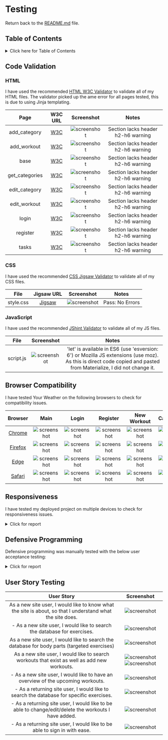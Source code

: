
# Testing

Return back to the [README.md](README.md) file.

## Table of Contents

<details>
<summary>Click here for Table of Contents</summary>

- [Code Validation](#code-validation)
  - [HTML](#html)
  - [CSS](#css)
  - [JavaScript](#javascript)

- [Browser Compatibility](#browser-compatibility)

- [Responsiveness](#responsiveness)

- [Defensive Programming](#defensive-programming)

- [User Story Testing](#user-story-testing)

</details>

## Code Validation

### HTML

I have used the recommended [HTML W3C Validator](https://validator.w3.org) to validate all of my HTML files.
The validator picked up the ame error for all pages tested, this is due to using Jinja templating.

| Page | W3C URL | Screenshot | Notes |
| :---: | :---: | :---: | :---: |
| add_category | [W3C](https://workout-project3-8b4d937e7508.herokuapp.com/add_category) | ![screenshot](documentation/validators/add_category.png) | Section lacks header h2-h6 warning |
| add_workout| [W3C](https://workout-project3-8b4d937e7508.herokuapp.com/add_workout) | ![screenshot](documentation/validators/add_workout.png) | Section lacks header h2-h6 warning|
| base | [W3C]() | ![screenshot](documentation/validators/base.png) | Section lacks header h2-h6 warning |
| get_categories | [W3C](https://workout-project3-8b4d937e7508.herokuapp.com/get_categories) | ![screenshot](documentation/validators/categories.png) | Section lacks header h2-h6 warning |
| edit_category | [W3C](https://workout-project3-8b4d937e7508.herokuapp.com/edit_category) | ![screenshot](documentation/validators/edit_category.png) | Section lacks header h2-h6 warning |
| edit_workout| [W3C](https://workout-project3-8b4d937e7508.herokuapp.com/edit_workout) | ![screenshot](documentation/validators/edit_workout.png) | Section lacks header h2-h6 warning |
| login | [W3C](https://workout-project3-8b4d937e7508.herokuapp.com/login) | ![screenshot](documentation/validators/login.png) | Section lacks header h2-h6 warning |
| register | [W3C](https://workout-project3-8b4d937e7508.herokuapp.com/register) | ![screenshot](documentation/validators/register.png) | Section lacks header h2-h6 warning |
| tasks | [W3C](https://workout-project3-8b4d937e7508.herokuapp.com/get_tasks) | ![screenshot](documentation/validators/tasks.png) | Section lacks header h2-h6 warning |

### CSS

I have used the recommended [CSS Jigsaw Validator](https://jigsaw.w3.org/css-validator) to validate all of my CSS files.

| File | Jigsaw URL | Screenshot | Notes |
| :---: | :---: | :---: | :---: |
| style.css | [Jigsaw](https://jigsaw.w3.org/css-validator/validator) | ![screenshot](documentation/validators/css.png) | Pass: No Errors |

### JavaScript

I have used the recommended [JShint Validator](https://jshint.com) to validate all of my JS files.

| File | Screenshot | Notes |
| :---: | :---: | :---: |
| script.js | ![screenshot](documentation/validators/javascript.png) | 	'let' is available in ES6 (use 'esversion: 6') or Mozilla JS extensions (use moz). As this is direct code copied and pasted from Materialize, I did not change it. |

## Browser Compatibility

I have tested Your Weather on the following browsers to check for compatibility issues.

| Browser | Main | Login | Register | New Workout | Categories | Edit Category | Profile |
| :---: | :---: | :---: | :---: | :---: | :---: | :---: | :---: |
| [Chrome](https://www.google.com/chrome) | ![screenshot](documentation/browsers/chrome/chrome-home.png) | ![screenshot](documentation/browsers/chrome/chrome-login.png) | ![screenshot](documentation/browsers/chrome/chrome-register.png) | ![screenshot](documentation/browsers/chrome/chrome-new-workout.png) | ![screenshot](documentation/browsers/chrome/chrome-categories.png) | ![screenshot](documentation/browsers/chrome/chrome-edit-category.png) | ![screenshot](documentation/browsers/chrome/chrome-profile.png) | Works as expected |
| [Firefox](https://www.google.com/firefox) | ![screenshot](documentation/browsers/firefox/firefox-home.png) | ![screenshot](documentation/browsers/firefox/firefox-login.png) | ![screenshot](documentation/browsers/firefox/firefox-register.png) | ![screenshot](documentation/browsers/firefox/firefox-new-workout.png) | ![screenshot](documentation/browsers/firefox/firefox-categories.png) | ![screenshot](documentation/browsers/firefox/firefox-edit-category.png) | ![screenshot](documentation/browsers/firefox/firefox-profile.png) | Works as expected |
| [Edge](https://www.microsoft.com/en-us/edge/?form=MA13FJ) | ![screenshot](documentation/browsers/edge/edge-home.png) | ![screenshot](documentation/browsers/edge/edge-login.png) | ![screenshot](documentation/browsers/edge/edge-register.png) | ![screenshot](documentation/browsers/edge/edge-new-workout.png) | ![screenshot](documentation/browsers/edge/edge-categories.png) | ![screenshot](documentation/browsers/edge/edge-edit-category.png) | ![screenshot](documentation/browsers/edge/edge-profile.png) | Works as expected |
| [Safari](https://www.apple.com/safari/) | ![screenshot](documentation/browsers/safari/safari-home.png) | ![screenshot](documentation/browsers/safari/safari-login.png) | ![screenshot](documentation/browsers/safari/safari-register.png) | ![screenshot](documentation/browsers/safari/safari-new-workout.png) | ![screenshot](documentation/browsers/safari/safari-categories.png) | ![screenshot](documentation/browsers/safari/safari-edit-category.png) | ![screenshot](documentation/browsers/safari/safari-profile.png) | Works as expected |

## Responsiveness

I have tested my deployed project on multiple devices to check for responsiveness issues.

<details>
<summary>Click for report</summary>

| Device | Main | Login | Register| New Workout | Categories | Edit_Category | Profile |
| :---: | :---: | :---: | :---: | :---: | :---: | :---: | :---: |
| Mobile (iPhone 15 Pro) | ![screenshot](documentation/responsiveness/iphone/iphone-home.PNG) | ![screenshot](documentation/responsiveness/iphone/iphone-login.PNG) | ![screenshot](documentation/responsiveness/iphone/iphone-register.PNG) | ![screenshot](documentation/responsiveness/iphone/iphone-add-workout.PNG) | ![screenshot](documentation/responsiveness/iphone/iphone-categories.PNG) | ![screenshot](documentation/responsiveness/iphone/iphone-edit-category.PNG) | ![screenshot](documentation/responsiveness/iphone/iphone-profile.PNG) | Some styling issues, but nothing that affects function. |
| Tablet (iPad Air) | ![screenshot](documentation/responsiveness/ipad/ipad-home.PNG) | ![screenshot](documentation/responsiveness/ipad/ipad-login.PNG) | ![screenshot](documentation/responsiveness/ipad/ipad-register.PNG) | ![screenshot](documentation/responsiveness/ipad/ipad-add-workout.PNG) | ![screenshot](documentation/responsiveness/ipad/ipad-categories.PNG) | ![screenshot](documentation/responsiveness/ipad/ipad-edit-category.PNG) | ![screenshot](documentation/responsiveness/ipad/ipad-profile.PNG) | No Issues |
| 13" Macbook Pro| ![screenshot](documentation/responsiveness/macbook/macbook-home.png) | ![screenshot](documentation/responsiveness/macbook/macbook-login.png) | ![screenshot](documentation/responsiveness/macbook/macbook-register.png) | ![screenshot](documentation/responsiveness/macbook/macbook-new-workout.png) | ![screenshot](documentation/responsiveness/macbook/macbook-categories.png) | ![screenshot](documentation/responsiveness/macbook/macbook-edit-category.png) | ![screenshot](documentation/responsiveness/macbook/macbook-profile.png) | No Issues |
| 15" Windows Laptop | ![screenshot](documentation/responsiveness/laptop/laptop-home.png) | ![screenshot](documentation/responsiveness/laptop/laptop-login.png) | ![screenshot](documentation/responsiveness/laptop/laptop-register.png) | ![screenshot](documentation/responsiveness/laptop/laptop-add-workout.png) | ![screenshot]() | ![screenshot]() | ![screenshot](documentation/responsiveness/laptop/laptop-profile.png) | User was not an admin so did not have access to categories. No Issues reported.  |
| Android Phone | ![screenshot](documentation/responsiveness/android/android-home.png) | ![screenshot](documentation/responsiveness/android/android-login.png) | ![screenshot](documentation/responsiveness/android/android-register.png) | ![screenshot](documentation/responsiveness/android/android-add-workout.png) | ![screenshot]() | ![screenshot](documentation/responsiveness/android/android-edit-workout.png) | ![screenshot](documentation/responsiveness/android/android-profile.png) | User was not an admin so did not have access to categories. No Issues reported. |

</details>

## Defensive Programming

Defensive programming was manually tested with the below user acceptance testing:

<details>
<summary>Click for report</summary>

| Page | Expectation | Test | Result | Fix | Screenshot |
| :---: | :---: | :---: | :---: | :---: | :---: |
| Main | | | | | |
| | WorkoutCrew is expected to have a homepage that shows the workouts added by users that can then be previewed as a dropdown by clicking on them. | Tested this by opening the home page and clicking on the workouts. | The feature behaved as expected.| Test passed. | ![screenshot](documentation/defensive/defensive-home-dropdown.png) |
| Main | | | | | |
| | WorkoutCrew has a search function on the homepage for users to search workouts by keywords. If the keyword isn't there an appropriate result is shown.  | Tested the feature by searching a keyword in the database and one that was not. | The feature behaved as expected, and it opened the modal. | Test concluded and passed. | ![screenshot](documentation/defensive/defensive-search-keyword.png) [screenshot](documentation/defensive/defensive-search-unknown.png)|
| Register | | | | | |
| | WorkoutCrew has a page where users can register a username and password. The password has character restrictions. | Tested the feature by filling in the form. | The feature behaved as expected, but needed info on the password requirements. | Edited the page with info, tested again and passed. | ![screenshot](documentation/defensive/defensive-register.png) |
| New Workout | | | | | |
| | WorkoutCrew has a page where users can fill in a form to add their own workouts to the database. | Tested the feature by clicking New Workout and filling in the form. | The feature behaved as expected by opening the form, the datepicker worked and submitted to the homepage. | Test concluded and passed. | ![screenshot](documentation/defensive/defensive-new-workout.png) |
| Edit Workout | | | | | |
| | WorkoutCrew homepage list has an edit button that allows the owner or admin to edit the workout. A form is loaded and pre-filled with the previous information. | Tested the feature by clicking the edit button. | The feature worked but the multiple choice picker was not pre-filled. | No fix has been found for the prefill, this will be fixed in future update. | ![screenshot](documentation/defensive/defensive-edit-workout.png) |
| Edit Workout | | | | | |
| | WorkoutCrew homepage list has a 'done' button that allows the user to delete the workout. | Tested the feature by clicking the done button. | The feature behaved as expected, but does not have a confirm deletion modal. | Attempted to input a modal as a confirmation to deletion but it would not function, this will be fixed in a future update. | ![screenshot](documentation/defensive/defensive-delete-workout.png) |
| Edit Categories | | | | | |
| | WorkoutCrew admin has the ability to manage the categories by adding, editing and deleting the categories. | Tested the feature by clicking Manage Categories, edit & delete. | The feature behaved as expected, but had the same issue with deletion of no confirmation modal. | Attempted to input a modal but it would not function, this will be fixed in a future update. | ![screenshot](documentation/defensive/defensive-categories.png) ![screenshot](documentation/defensive/defensive-edit-category.png) ![screenshot](documentation/defensive/defensive-delete-category.png)|
| Login | | | | | |
| | WorkoutCrew is expected to log the user in when the user clicks the login in the top right corner and inputs the correct details then redirects to their profile page. | Tested the feature by clicking Login and signed in. | The feature behaved as expected, and it logged the user in. | Test concluded and passed. | ![screenshot](documentation/defensive/defensive-login.png) |
| Logout | | | | | |
| | WorkoutCrew is expected to log the user out when the user clicks the logout in the top right corner. | Tested the feature by clicking Logout. | The feature behaved as expected, and it logged the user out. | Test concluded and passed. | ![screenshot](documentation/defensive/defensive-logout.png) |



</details>

## User Story Testing

| User Story | Screenshot |
| :---: | :---: |
| As a new site user, I would like to know what the site is about, so that I understand what the site does. | ![screenshot](documentation/users/user-purpose.png) |
| - As a new site user, I would like to search the database for exercises.| ![screenshot](documentation/users/user-search-exercise.png) |
| As a new site user, I would like to search the database for body parts (targeted exercises) | ![screenshot](documentation/users/user-search-bodypart.png) |
| As a new site user, I would like to search workouts that exist as well as add new workouts. | ![screenshot](documentation/users/user-search-bodypart.png) ![screenshot](documentation/users/user-search-bodypart.png) |
| - As a new site user, I would like to have an overview of the upcoming workouts. | ![screenshot](documentation/users/user-home.png) |
| - As a returning site user, I would like to search the database for specific exercises. | ![screenshot](documentation/users/user-search-exercise.png) |
| - As a returning site user, I would like to be able to change/edit/delete the workouts I have added. | ![screenshot](documentation/users/user-edit-workout.png) |
| - As a returning site user, I would like to be able to sign in with ease. | ![screenshot](documentation/users/user-signin.png) |

